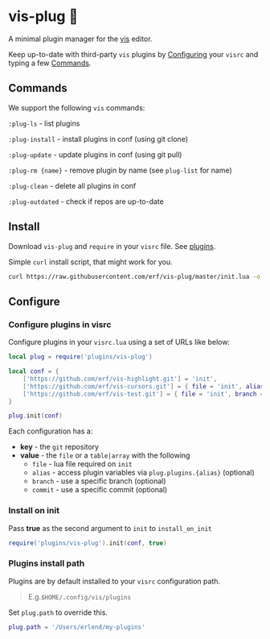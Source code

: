 # vis-plug 🦑

A minimal plugin manager for the [vis](https://github.com/martanne/vis) editor.

Keep up-to-date with third-party `vis` plugins by [Configuring](#Configure) your `visrc` and typing a few [Commands](#Commands).

## Commands

We support the following `vis` commands:

`:plug-ls` - list plugins

`:plug-install` - install plugins in conf (using git clone)

`:plug-update` - update plugins in conf (using git pull)

`:plug-rm {name}` - remove plugin by name (see `plug-list` for name)

`:plug-clean` - delete all plugins in conf

`:plug-outdated` - check if repos are up-to-date

## Install

Download `vis-plug` and `require` in your `visrc` file. See [plugins](https://github.com/martanne/vis/wiki/Plugins).

Simple `curl` install script, that might work for you.

```bash
curl https://raw.githubusercontent.com/erf/vis-plug/master/init.lua -o $HOME/.config/vis/plugins/vis-plug/init.lua --create-dirs
```

## Configure

### Configure plugins in visrc

Configure plugins in your `visrc.lua` using a set of URLs like below:

```Lua
local plug = require('plugins/vis-plug')

local conf = {
	['https://github.com/erf/vis-highlight.git'] = 'init',
	['https://github.com/erf/vis-cursors.git'] = { file = 'init', alias = 'C' },
	['https://github.com/erf/vis-test.git'] = { file = 'init', branch = 'other', commit = 'f4849d4' },
}

plug.init(conf)

```

Each configuration has a:

- **key** - the `git` repository
- **value** - the `file` or a `table|array` with the following
	- `file` - lua file required on `init`
	- `alias` - access plugin variables via `plug.plugins.{alias}` (optional)
	- `branch` - use a specific branch (optional)
	- `commit` - use a specific commit (optional)

### Install on init

Pass **true** as the second argument to `init` to `install_on_init`

```Lua
require('plugins/vis-plug').init(conf, true)
```

### Plugins install path

Plugins are by default installed to your `visrc` configuration path. 

>E.g.`$HOME/.config/vis/plugins`

Set `plug.path` to override this.

```Lua
plug.path = '/Users/erlend/my-plugins'
```
